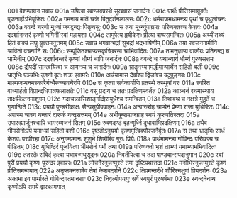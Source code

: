 001	वैशम्पायन उवाच
001a	उषित्वा खाण्डवप्रस्थे सुखवासं जनार्दनः
001c	पार्थैः प्रीतिसमायुक्तैः पूजनार्होऽभिपूजितः
002a	गमनाय मतिं चक्रे पितुर्दर्शनलालसः
002c	धर्मराजमथामन्त्र्य पृथां च पृथुलोचनः
003a	ववन्दे चरणौ मूर्ध्ना जगद्वन्द्यः पितृष्वसुः
003c	स तया मूर्ध्न्युपाघ्रातः परिष्वक्तश्च केशवः
004a	ददर्शानन्तरं कृष्णो भगिनीं स्वां महायशाः
004c	तामुपेत्य हृषीकेशः प्रीत्या बाष्पसमन्वितः
005a	अर्थ्यं तथ्यं हितं वाक्यं लघु युक्तमनुत्तमम्
005c	उवाच भगवान्भद्रां सुभद्रां भद्रभाषिणीम्
006a	तया स्वजनगामीनि श्रावितो वचनानि सः
006c	सम्पूजितश्चाप्यसकृच्छिरसा चाभिवादितः
007a	तामनुज्ञाप्य वार्ष्णेयः प्रतिनन्द्य च भामिनीम्
007c	ददर्शानन्तरं कृष्णां धौम्यं चापि जनार्दनः
008a	ववन्दे च यथान्यायं धौम्यं पुरुषसत्तमः
008c	द्रौपदीं सान्त्वयित्वा च आमन्त्र्य च जनार्दनः
009a	भ्रातॄनभ्यगमद्धीमान्पार्थेन सहितो बली
009c	भ्रातृभिः पञ्चभिः कृष्णो वृतः शक्र इवामरैः
010a	अर्चयामास देवांश्च द्विजांश्च यदुपुङ्गवः
010c	माल्यजप्यनमस्कारैर्गन्धैरुच्चावचैरपि
010e	स कृत्वा सर्वकार्याणि प्रतस्थे तस्थुषां वरः
011a	स्वस्ति वाच्यार्हतो विप्रान्दधिपात्रफलाक्षतैः
011c	वसु प्रदाय च ततः प्रदक्षिणमवर्तत
012a	काञ्चनं रथमास्थाय तार्क्ष्यकेतनमाशुगम्
012c	गदाचक्रासिशार्ङ्गाद्यैरायुधैश्च समन्वितम्
013a	तिथावथ च नक्षत्रे मुहूर्ते च गुणान्विते
013c	प्रययौ पुण्डरीकाक्षः सैन्यसुग्रीववाहनः
014a	अन्वारुरोह चाप्येनं प्रेम्णा राजा युधिष्ठिरः
014c	अपास्य चास्य यन्तारं दारुकं यन्तृसत्तमम्
014e	अभीषून्सम्प्रजग्राह स्वयं कुरुपतिस्तदा
015a	उपारुह्यार्जुनश्चापि चामरव्यजनं सितम्
015c	रुक्मदण्डं बृहन्मूर्ध्नि दुधावाभिप्रदक्षिणम्
016a	तथैव भीमसेनोऽपि यमाभ्यां सहितो वशी
016c	पृष्ठतोऽनुययौ कृष्णमृत्विक्पौरजनैर्वृतः
017a	स तथा भ्रातृभिः सार्धं केशवः परवीरहा
017c	अनुगम्यमानः शुशुभे शिष्यैरिव गुरुः प्रियैः
018a	पार्थमामन्त्र्य गोविन्दः परिष्वज्य च पीडितम्
018c	युधिष्ठिरं पूजयित्वा भीमसेनं यमौ तथा
019a	परिष्वक्तो भृशं ताभ्यां यमाभ्यामभिवादितः
019c	ततस्तैः संविदं कृत्वा यथावन्मधुसूदनः
020a	निवर्तयित्वा च तदा पाण्डवान्सपदानुगान्
020c	स्वां पुरीं प्रययौ कृष्णः पुरन्दर इवापरः
021a	लोचनैरनुजग्मुस्ते तमा दृष्टिपथात्तदा
021c	मनोभिरनुजग्मुस्ते कृष्णं प्रीतिसमन्वयात्
022a	अतृप्तमनसामेव तेषां केशवदर्शने
022c	क्षिप्रमन्तर्दधे शौरिश्चक्षुषां प्रियदर्शनः
023a	अकामा इव पार्थास्ते गोविन्दगतमानसाः
023c	निवृत्योपययुः सर्वे स्वपुरं पुरुषर्षभाः
023e	स्यन्दनेनाथ कृष्णोऽपि समये द्वारकामगात्
